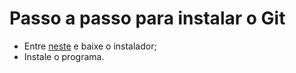 # Passo a passo para instalar o Git

- Entre [neste](https://git-scm.com/ "neste") e baixe o instalador;
- Instale o programa.
